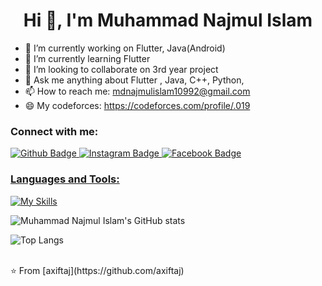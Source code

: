  <h1 align="center">Hi 👋, I'm Muhammad Najmul Islam</h1>

- 🔭 I’m currently working on Flutter, Java(Android)
- 🌱 I’m currently learning Flutter
- 👯 I’m looking to collaborate on 3rd year project
- 💬 Ask me anything about Flutter , Java, C++, Python,
- 📫 How to reach me: mdnajmulislam10992@gmail.com
- 😄 My codeforces: https://codeforces.com/profile/.019
  
### Connect with me:
<div id="badges">
  <a href="https://github.com/najmul19">
    <img src="https://img.shields.io/badge/Github-white?style=for-the-badge&logo=Github&logoColor=black" alt="Github Badge"/>
  
  </a>
   <a href=https://www.instagram.com/mdnajmul7573/>
    <img src="https://img.shields.io/badge/Instagram-purple?style=for-the-badge&logo=instagram&logoColor=white" alt="Instagram Badge"/>
  </a>
   <a href="https://fb.com/mdnajmulislam">
    <img src="https://img.shields.io/badge/Facebook-blue?style=for-the-badge&logo=facebook&logoColor=white" alt="Facebook Badge"/>
 
</div>

### Languages and Tools:
[![My Skills](https://skillicons.dev/icons?i=flutter,dart,firebase,github,git,postman,figma,xd&perline=5)](https://skillicons.dev)

![Muhammad Najmul Islam's GitHub stats](https://github-readme-stats.vercel.app/api?username=axiftaj&show_icons=true&theme=dark)

![Top Langs](https://github-readme-stats.vercel.app/api/top-langs/?username=najmul19&theme=dark)


<br>
⭐️ From [axiftaj](https://github.com/axiftaj)
